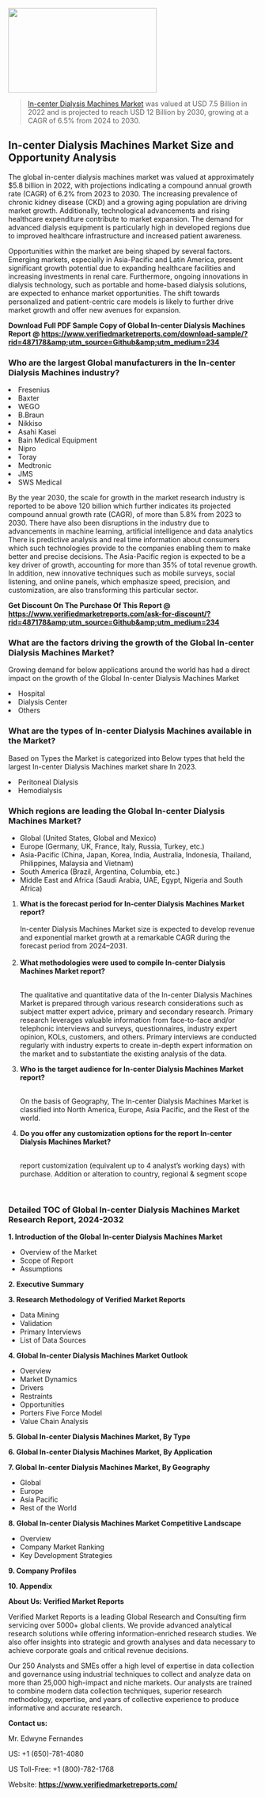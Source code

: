 
<img src="https://ffe5etoiles.com/wp-content/uploads/2024/12/MST1-300x171.png" alt="" width="300" height="171" class="alignnone size-medium wp-image-20088" /><blockquote><p><p><a href="https://www.verifiedmarketreports.com/download-sample/?rid=487178&utm_source=Github&utm_medium=234" target="_blank">In-center Dialysis Machines Market</a> was valued at USD 7.5 Billion in 2022 and is projected to reach USD 12 Billion by 2030, growing at a CAGR of 6.5% from 2024 to 2030.</p></blockquote><p><h2>In-center Dialysis Machines Market Size and Opportunity Analysis</h2><p>The global in-center dialysis machines market was valued at approximately $5.8 billion in 2022, with projections indicating a compound annual growth rate (CAGR) of 6.2% from 2023 to 2030. The increasing prevalence of chronic kidney disease (CKD) and a growing aging population are driving market growth. Additionally, technological advancements and rising healthcare expenditure contribute to market expansion. The demand for advanced dialysis equipment is particularly high in developed regions due to improved healthcare infrastructure and increased patient awareness.</p><p>Opportunities within the market are being shaped by several factors. Emerging markets, especially in Asia-Pacific and Latin America, present significant growth potential due to expanding healthcare facilities and increasing investments in renal care. Furthermore, ongoing innovations in dialysis technology, such as portable and home-based dialysis solutions, are expected to enhance market opportunities. The shift towards personalized and patient-centric care models is likely to further drive market growth and offer new avenues for expansion.</p></p><p class=""><strong>Download Full PDF Sample Copy of Global In-center Dialysis Machines Report @ <a href="https://www.verifiedmarketreports.com/download-sample/?rid=487178&amp;utm_source=Github&amp;utm_medium=234" target="_blank">https://www.verifiedmarketreports.com/download-sample/?rid=487178&amp;utm_source=Github&amp;utm_medium=234</a></strong></p><h3 id="" class="">Who are the largest Global manufacturers in the In-center Dialysis Machines industry?</h3><p><li>Fresenius</li><li> Baxter</li><li> WEGO</li><li> B.Braun</li><li> Nikkiso</li><li> Asahi Kasei</li><li> Bain Medical Equipment</li><li> Nipro</li><li> Toray</li><li> Medtronic</li><li> JMS</li><li> SWS Medical</li></p><div class=""><div class="" dir="" data-message-author-role="" data-message-id="" data-message-model-slug=""><div class=""><div class=""><div class=""><div class="" dir="" data-message-author-role="" data-message-id="" data-message-model-slug=""><div class=""><div class=""><p>By the year 2030, the scale for growth in the market research industry is reported to be above 120 billion which further indicates its projected compound annual growth rate (CAGR), of more than 5.8% from 2023 to 2030. There have also been disruptions in the industry due to advancements in machine learning, artificial intelligence and data analytics There is predictive analysis and real time information about consumers which such technologies provide to the companies enabling them to make better and precise decisions. The Asia-Pacific region is expected to be a key driver of growth, accounting for more than 35% of total revenue growth. In addition, new innovative techniques such as mobile surveys, social listening, and online panels, which emphasize speed, precision, and customization, are also transforming this particular sector.</p><p><strong>Get Discount On The Purchase Of This Report @&nbsp; <a href="https://www.verifiedmarketreports.com/ask-for-discount/?rid=487178&amp;utm_source=Github&amp;utm_medium=234" target="_blank">https://www.verifiedmarketreports.com/ask-for-discount/?rid=487178&amp;utm_source=Github&amp;utm_medium=234</a></strong></p></div></div></div></div></div></div></div></div><h3 id="" class="">What are the factors driving the growth of the Global In-center Dialysis Machines Market?</h3><p id="" class="">Growing demand for below applications around the world has had a direct impact on the growth of the Global In-center Dialysis Machines Market</p><p id="" class=""><li>Hospital</li><li> Dialysis Center</li><li> Others</li></p><h3 id="" class="">What are the types of In-center Dialysis Machines available in the Market?</h3><p id="" class="">Based on Types the Market is categorized into Below types that held the largest In-center Dialysis Machines market share In 2023.</p><p id="" class=""><li>Peritoneal Dialysis</li><li> Hemodialysis</li></p><h3 id="" class="">Which regions are leading the Global In-center Dialysis Machines Market?</h3><ul><li>Global (United States, Global and Mexico)</li><li>Europe (Germany, UK, France, Italy, Russia, Turkey, etc.)</li><li>Asia-Pacific (China, Japan, Korea, India, Australia, Indonesia, Thailand, Philippines, Malaysia and Vietnam)</li><li>South America (Brazil, Argentina, Columbia, etc.)</li><li>Middle East and Africa (Saudi Arabia, UAE, Egypt, Nigeria and South Africa)</li></ul><p><ol><li><strong>What is the forecast period for In-center Dialysis Machines Market report?<br /></strong><br /><span data-sheets-root="1" data-sheets-value="{&quot;1&quot;:2,&quot;2&quot;:&quot;XXXX size is expected to develop revenue and exponential market growth at a remarkable CAGR during the forecast period from 2024&ndash;2030.&quot;}" data-sheets-userformat="{&quot;2&quot;:12674,&quot;4&quot;:{&quot;1&quot;:2,&quot;2&quot;:16776960},&quot;10&quot;:2,&quot;11&quot;:0,&quot;15&quot;:&quot;Arial&quot;,&quot;16&quot;:12}">In-center Dialysis Machines Market size is expected to develop revenue and exponential market growth at a remarkable CAGR during the forecast period from 2024&ndash;2031.</span><br /><br /></li><li><strong>What methodologies were used to compile In-center Dialysis Machines Market report?<br /><br /></strong><p>The qualitative and quantitative data of the&nbsp;In-center Dialysis Machines Market is prepared through various research considerations such as subject matter expert advice, primary and secondary research. Primary research leverages valuable information from face-to-face and/or telephonic interviews and surveys, questionnaires, industry expert opinion, KOLs, customers, and others. Primary interviews are conducted regularly with industry experts to create in-depth expert information on the market and to substantiate the existing analysis of the data.&nbsp;</p></li><li><strong>Who is the target audience for In-center Dialysis Machines Market report?<br /><br /></strong><p>On the basis of Geography, The&nbsp;In-center Dialysis Machines Market is classified into North America, Europe, Asia Pacific, and the Rest of the world.</p></li><li><strong>Do you offer any customization options for the report In-center Dialysis Machines Market?<br /><br /></strong><p>report customization (equivalent up to 4 analyst&rsquo;s working days) with purchase. Addition or alteration to country, regional &amp; segment scope</p><p>&nbsp;</p></li></ol></p><h3 id="" class="">Detailed TOC of Global In-center Dialysis Machines Market Research Report, 2024-2032</h3><p id="" class=""><strong>1. Introduction of the Global In-center Dialysis Machines Market</strong></p><ul><li>Overview of the Market</li><li>Scope of Report</li><li>Assumptions</li></ul><p id="" class=""><strong>2. Executive Summary</strong></p><p id="" class=""><strong>3. Research Methodology of&nbsp;Verified Market Reports</strong></p><ul><li>Data Mining</li><li>Validation</li><li>Primary Interviews</li><li>List of Data Sources</li></ul><p id="" class=""><strong>4. Global In-center Dialysis Machines Market Outlook</strong></p><ul><li>Overview</li><li>Market Dynamics</li><li>Drivers</li><li>Restraints</li><li>Opportunities</li><li>Porters Five Force Model</li><li>Value Chain Analysis</li></ul><p id="" class=""><strong>5. Global In-center Dialysis Machines Market, By&nbsp;Type</strong></p><p id="" class=""><strong>6. Global In-center Dialysis Machines Market, By Application</strong></p><p id="" class=""><strong>7. Global In-center Dialysis Machines Market, By Geography</strong></p><ul><li>Global</li><li>Europe</li><li>Asia Pacific</li><li>Rest of the World</li></ul><p id="" class=""><strong>8. Global In-center Dialysis Machines Market Competitive Landscape</strong></p><ul><li>Overview</li><li>Company Market Ranking</li><li>Key Development Strategies</li></ul><p id="" class=""><strong>9. Company Profiles</strong></p><p id="" class=""><strong>10. Appendix</strong></p><p id="" class=""><strong>About Us: Verified Market Reports</strong></p><p id="" class="">Verified Market Reports is a leading Global Research and Consulting firm servicing over 5000+ global clients. We provide advanced analytical research solutions while offering information-enriched research studies. We also offer insights into strategic and growth analyses and data necessary to achieve corporate goals and critical revenue decisions.</p><p id="" class="">Our 250 Analysts and SMEs offer a high level of expertise in data collection and governance using industrial techniques to collect and analyze data on more than 25,000 high-impact and niche markets. Our analysts are trained to combine modern data collection techniques, superior research methodology, expertise, and years of collective experience to produce informative and accurate research.</p><p id="" class=""><strong>Contact us:</strong></p><p id="" class="">Mr. Edwyne Fernandes</p><p id="" class="">US: +1 (650)-781-4080</p><p id="" class="">US Toll-Free: +1 (800)-782-1768</p><p id="" class="">Website: <a target="" data-test-app-aware-link=""><strong>https://www.verifiedmarketreports.com/</strong></a></p>
